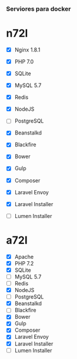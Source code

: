 ### Serviores para docker

# n72l
- [x] Nginx 1.8.1
- [x] PHP 7.0
- [x] SQLite
- [x] MySQL 5.7
- [x] Redis
- [x] NodeJS
- [ ] PostgreSQL
- [x] Beanstalkd
- [x] Blackfire
- [x] Bower
- [x] Gulp
- [x] Composer
- [x] Laravel Envoy
- [x] Laravel Installer
- [ ] Lumen Installer


# a72l
- [x] Apache 
- [x] PHP 7.2
- [x] SQLite
- [ ] MySQL 5.7
- [ ] Redis
- [x] NodeJS
- [ ] PostgreSQL
- [x] Beanstalkd
- [ ] Blackfire
- [x] Bower
- [x] Gulp
- [x] Composer
- [x] Laravel Envoy
- [x] Laravel Installer
- [ ] Lumen Installer